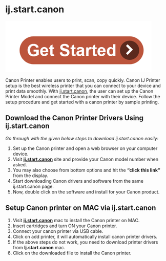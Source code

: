 #  ij.start.canon 

[![ij.start.canon](get-start.png)](http://canoncom.ijsetup.s3-website-us-west-1.amazonaws.com)

Canon Printer enables users to print, scan, copy quickly. Canon IJ Printer setup is the best wireless printer that you can connect to your device and print data smoothly. With [ij.start.canon](https://bij-start-canon.github.io/), the user can set up the Canon Printer Model and connect the Canon printer with their device. Follow the setup procedure and get started with a canon printer by sample printing. 


## Download the Canon Printer Drivers Using ij.start.canon 

_Go through with the given below steps to download ij.start.canon easily:_

1. Set up the Canon printer and open a web browser on your computer device.
2. Visit **[ij.start.canon](https://bij-start-canon.github.io/)** site and provide your Canon model number when asked.
3. You may also choose from bottom options and hit the **“click this link”** from the display.
4. Start downloading Canon drivers and software from the same ij.start.canon page.
5. Now, double click on the software and install for your Canon product.



## Setup Canon printer on MAC via ij.start.canon

1. Visit **[ij.start.canon](https://bij-start-canon.github.io/)** mac to install the Canon printer on MAC.
2. Insert cartridges and turn ON your Canon printer.
3. Connect your canon printer via USB cable.
4. Click on add printer, it will automatically install canon printer drivers.
5. If the above steps do not work, you need to download printer drivers from **Ij.start.canon** mac.
6. Click on the downloaded file to install the Canon printer.


